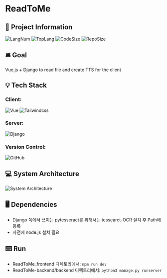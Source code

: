 # ReadToMe

## 📁 Project Information
![LangNum](https://img.shields.io/github/languages/count/yoonyLim/ReadToMe?style=flat-square)
![TopLang](https://img.shields.io/github/languages/top/yoonyLim/ReadToMe?style=flat-square)
![CodeSize](https://img.shields.io/github/languages/code-size/yoonyLim/ReadToMe?style=flat-square)
![RepoSize](https://img.shields.io/github/repo-size/yoonyLim/ReadToMe?style=flat-square)

## 🛎️ Goal
Vue.js + Django to read file and create TTS for the client

## 💡 Tech Stack

### Client: 
![Vue](https://img.shields.io/badge/Vue-v3.3.4-test?style=flat-square&logo=flutter&logoColor=white&color=41B883)
![Tailwindcss](https://img.shields.io/badge/Tailwindcss-v3.3.3-test?style=flat-square&logo=dart&logoColor=white&color=38bdf7)

### Server:
![Django](https://img.shields.io/badge/Django-v4.2.5-test?style=flat-square&logo=springboot&logoColor=white&color=092e20)

### Version Control:
![GitHub](https://img.shields.io/badge/GitHub--test?style=flat-square&logo=github&logoColor=white&color=181717)

## 💻 System Architecture
![System Architecture](https://github.com/yoonyLim/ReadToMe/assets/64838255/a4e12f0d-5b7a-417e-9cab-9bd285857e09)

## 🖥️ Dependencies
- Django 쪽에서 쓰이는 pytesseract를 위해서는 tessearct-OCR 설치 후 Path에 등록
- 사전에 node.js 설치 필요

## ⌨️ Run
- ReadToMe_frontend 디렉토리에서:
```npm run dev```
- ReadToMe-backend/backend 디렉토리에서:
```python3 manage.py runserver```
